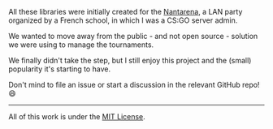 All these libraries were initially created for the [Nantarena](https://nantarena.net/), a LAN party organized by a French school, in which I was a CS:GO server admin.

We wanted to move away from the public - and not open source - solution we were using to manage the tournaments.

We finally didn't take the step, but I still enjoy this project and the (small) popularity it's starting to have.

Don't mind to file an issue or start a discussion in the relevant GitHub repo! :smile:

---

All of this work is under the [MIT License](https://github.com/Drarig29/brackets-manager.js/blob/master/LICENSE).